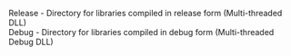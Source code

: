 Release - Directory for libraries compiled in release form (Multi-threaded DLL)         
Debug - Directory for libraries compiled in debug form (Multi-threaded Debug DLL)